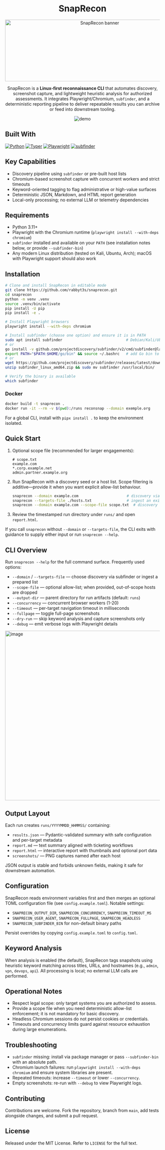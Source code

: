 <div align="center">

# SnapRecon

<img width="600" height="200" alt="SnapRecon banner" src="https://github.com/user-attachments/assets/735ee8d4-9aef-41d5-8c67-88609325de2e" />


SnapRecon is a **Linux-first reconnaissance CLI** that automates discovery, screenshot capture, and lightweight heuristic analysis for authorized assessments. It integrates Playwright/Chromium, `subfinder`, and a deterministic reporting pipeline to deliver repeatable results you can archive or feed into downstream tooling.

![demo](https://github.com/user-attachments/assets/1a4bf851-8b8d-42cf-8a8d-f25b0dec3411)

</div>

## Built With
[![Python](https://img.shields.io/badge/Python-3.11+-3776AB?logo=python&logoColor=white)](#requirements)
[![Typer](https://img.shields.io/badge/Typer-CLI-2962FF?logo=typer&logoColor=white)](#cli-overview)
[![Playwright](https://img.shields.io/badge/Playwright-Chromium-2EAD33?logo=microsoftedge&logoColor=white)](#requirements)
[![subfinder](https://img.shields.io/badge/subfinder-Discovery-000000)](#quick-start)

## Key Capabilities
- Discovery pipeline using `subfinder` or pre-built host lists
- Chromium-based screenshot capture with concurrent workers and strict timeouts
- Keyword-oriented tagging to flag administrative or high-value surfaces
- Deterministic JSON, Markdown, and HTML report generation
- Local-only processing; no external LLM or telemetry dependencies

## Requirements
- Python 3.11+
- Playwright with the Chromium runtime (`playwright install --with-deps chromium`)
- `subfinder` installed and available on your `PATH` (see installation notes below, or provide `--subfinder-bin`)
- Any modern Linux distribution (tested on Kali, Ubuntu, Arch); macOS with Playwright support should also work

## Installation
```bash
# Clone and install SnapRecon in editable mode
git clone https://github.com/rabbyt3s/snaprecon.git
cd snaprecon
python -m venv .venv
source .venv/bin/activate
pip install -U pip
pip install -e .

# Install Playwright browsers
playwright install --with-deps chromium
```

```bash
# Install subfinder (choose one option) and ensure it is in PATH
sudo apt install subfinder                             # Debian/Kali/Ubuntu package
# or
go install -v github.com/projectdiscovery/subfinder/v2/cmd/subfinder@latest
export PATH="$PATH:$HOME/go/bin" && source ~/.bashrc   # add Go bin to PATH if needed
# or
wget https://github.com/projectdiscovery/subfinder/releases/latest/download/subfinder_linux_amd64.zip
unzip subfinder_linux_amd64.zip && sudo mv subfinder /usr/local/bin/

# Verify the binary is available
which subfinder
```

### Docker
```bash
docker build -t snaprecon .
docker run -it --rm -v $(pwd):/runs reconsnap --domain exemple.org
```

For a global CLI, install with `pipx install .` to keep the environment isolated.

## Quick Start
1. Optional scope file (recommended for larger engagements):
   ```text
   # scope.txt
   example.com
   *.corp.example.net
   admin.partner.example.org
   ```
2. Run SnapRecon with a discovery seed or a host list. Scope filtering is additive—provide it when you want explicit allow-list behaviour.
   ```bash
   snaprecon --domain example.com                      # discovery via subfinder
   snaprecon --targets-file ./hosts.txt                # ingest an existing list
   snaprecon --domain example.com --scope-file scope.txt  # discovery + scope enforcement
   ```
3. Review the timestamped run directory under `runs/` and open `report.html`.

If you call `snaprecon` without `--domain` or `--targets-file`, the CLI exits with guidance to supply either input or run `snaprecon --help`.

## CLI Overview
Run `snaprecon --help` for the full command surface. Frequently used options:
- `--domain` / `--targets-file` — choose discovery via subfinder or ingest a prepared list
- `--scope-file` — optional allow-list; when provided, out-of-scope hosts are dropped
- `--output-dir` — parent directory for run artifacts (default: `runs`)
- `--concurrency` — concurrent browser workers (1-20)
- `--timeout` — per-target navigation timeout in milliseconds
- `--fullpage` — toggle full-page screenshots
- `--dry-run` — skip keyword analysis and capture screenshots only
- `--debug` — emit verbose logs with Playwright details

<img width="1452" height="550" alt="image" src="https://github.com/user-attachments/assets/1a405ec2-1b11-4add-a314-08ae0521a6fb" />

## Output Layout
Each run creates `runs/YYYYMMDD_HHMMSS/` containing:
- `results.json` — Pydantic-validated summary with safe configuration and per-target metadata
- `report.md` — text summary aligned with ticketing workflows
- `report.html` — interactive report with thumbnails and optional port data
- `screenshots/` — PNG captures named after each host

JSON output is stable and forbids unknown fields, making it safe for downstream automation.

## Configuration
SnapRecon reads environment variables first and then merges an optional TOML configuration file (see `config.example.toml`). Notable settings:
- `SNAPRECON_OUTPUT_DIR`, `SNAPRECON_CONCURRENCY`, `SNAPRECON_TIMEOUT_MS`
- `SNAPRECON_USER_AGENT`, `SNAPRECON_FULLPAGE`, `SNAPRECON_HEADLESS`
- `SNAPRECON_SUBFINDER_BIN` for non-default binary paths

Persist overrides by copying `config.example.toml` to `config.toml`.

## Keyword Analysis
When analysis is enabled (the default), SnapRecon tags snapshots using heuristic keyword matching across titles, URLs, and hostnames (e.g., `admin`, `vpn`, `devops`, `api`). All processing is local; no external LLM calls are performed.

## Operational Notes
- Respect legal scope: only target systems you are authorized to assess.
- Provide a scope file when you need deterministic allow-list enforcement; it is not mandatory for basic discovery.
- Headless Chromium sessions do not persist cookies or credentials.
- Timeouts and concurrency limits guard against resource exhaustion during large enumerations.

## Troubleshooting
- `subfinder` missing: install via package manager or pass `--subfinder-bin` with an absolute path.
- Chromium launch failures: run `playwright install --with-deps chromium` and ensure system libraries are present.
- Repeated timeouts: increase `--timeout` or lower `--concurrency`.
- Empty screenshots: re-run with `--debug` to view Playwright logs.

## Contributing
Contributions are welcome. Fork the repository, branch from `main`, add tests alongside changes, and submit a pull request. 

## License
Released under the MIT License. Refer to `LICENSE` for the full text.


